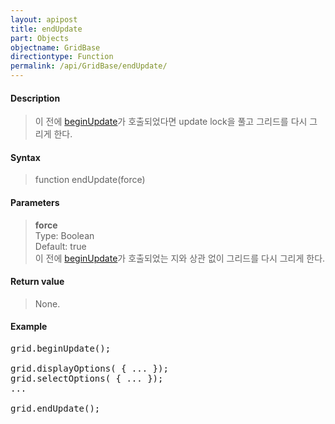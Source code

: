 ```yaml
---
layout: apipost
title: endUpdate
part: Objects
objectname: GridBase
directiontype: Function
permalink: /api/GridBase/endUpdate/
---
```



#### Description

> 이 전에 [beginUpdate](/api/GridBase/beginUpdate/)가 호출되었다면 update lock을 풀고 그리드를 다시 그리게 한다.  

#### Syntax

> function endUpdate(force)  

#### Parameters

> **force**  
>   Type: Boolean  
>   Default: true  
>   이 전에 [beginUpdate](/api/GridBase/)가 호출되었는 지와 상관 없이 그리드를 다시 그리게 한다.  

#### Return value

> None.  

#### Example

<pre class="prettyprint">
grid.beginUpdate();

grid.displayOptions( { ... });
grid.selectOptions( { ... });
...

grid.endUpdate();

</pre>



